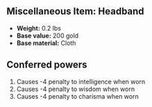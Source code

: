 ## Miscellaneous Item: Headband
- **Weight:** 0.2 lbs
- **Base value:** 200 gold
- **Base material:** Cloth
## Conferred powers
1. Causes -4 penalty to intelligence when worn
2. Causes -4 penalty to wisdom when worn
3. Causes -4 penalty to charisma when worn
